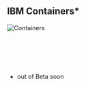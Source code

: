 ## IBM Containers*

![Containers](slides/img/containers.png)

<br /><br /><br /><br />
* out of Beta soon
